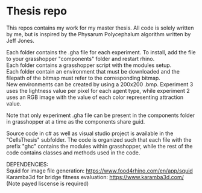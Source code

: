 # Thesis repo
This repos contains my work for my master thesis. All code is solely written by me, but is inspired by the Physarum Polycephalum algorithm written by Jeff Jones.

Each folder contains the .gha file for each experiment. To install, add the file to your grasshopper "components" folder and restart rhino.  
Each folder contains a grasshopper script with the modules setup.  
Each folder contain an environment that must be downloaded and the filepath of the bitmap must refer to the corresponding bitmap.  
New environments can be created by using a 200x200 .bmp. Experiment 3 uses the lightness value per pixel for each agent type, while experiment 2 uses an RGB image with the value of each color representing attraction value.

Note that only experiment .gha file can be present in the components folder in grasshopper at a time as the components share guid.

Source code in c# as well as visual studio project is available in the "CellsThesis" subfolder.
The code is organized such that each file with the prefix "ghc" contains the modules within grasshopper, while the rest of the code contains classes and methods used in the code.

DEPENDENCIES:  
Squid for image file generation: https://www.food4rhino.com/en/app/squid  
Karamba3d for bridge fitness evaluation: https://www.karamba3d.com/ (Note payed liscense is required)
